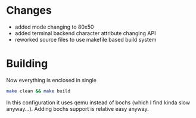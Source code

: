 # Changes

- added mode changing to 80x50
- added terminal backend character attribute changing API
- reworked source files to use makefile based build system

# Building

Now everything is enclosed in single

```bash
make clean && make build
```

In this configuration it uses qemu instead of bochs (which I find kinda slow anyway...). Adding bochs support is relative easy anyway.